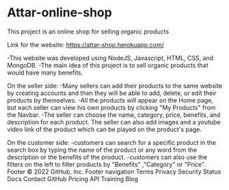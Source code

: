 # Attar-online-shop
This project is an online shop for selling organic products 

Link for the website: https://attar-shop.herokuapp.com/

-This website was developed using NodeJS, Javascript, HTML, CSS, and MongoDB.
-The main idea of this project is to sell organic products that would have many benefits. 

On the seller side:
-Many sellers can add their products to the same website by creating accounts and then they will be able to add, delete, or edit their products by themselves.
-All the products will appear on the Home page, but each seller can view his own products by clicking "My Products" from the Navbar.
-The seller can choose the name, category, price, benefits, and description for each product. The seller can also add images and a youtube video link of the product which can be played on the product's page.

On the customer side: 
-customers can search for a specific product in the search box by typing the name of the product or any word from the description or the benefits of the product.
-customers can also use the filters on the left to filter products by "Benefits" ,"Category" or "Price". Footer © 2022 GitHub, Inc. Footer navigation Terms Privacy Security Status Docs Contact GitHub Pricing API Training Blog
